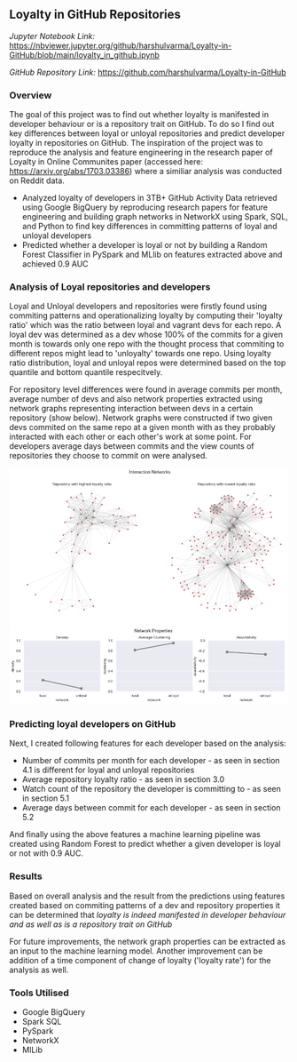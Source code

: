 ## Loyalty in GitHub Repositories 

*Jupyter Notebook Link:* <https://nbviewer.jupyter.org/github/harshulvarma/Loyalty-in-GitHub/blob/main/loyalty_in_github.ipynb>

*GitHub Repository Link:* <https://github.com/harshulvarma/Loyalty-in-GitHub>

### Overview

The goal of this project was to find out whether loyalty is manifested in developer behaviour or is a repository trait on GitHub. To do so I find out key differences between loyal or unloyal repositories and predict developer loyalty in repositories on GitHub. The inspiration of the project was to reproduce the analysis and feature engineering in the research paper of Loyalty in Online Communites paper (accessed here: <https://arxiv.org/abs/1703.03386>) where a similiar analysis was conducted on Reddit data.

-	Analyzed loyalty of developers in 3TB+ GitHub Activity Data retrieved using Google BigQuery by reproducing research papers for feature engineering and building graph networks in NetworkX using Spark, SQL, and Python to find key differences in committing patterns of loyal and unloyal developers
-	Predicted whether a developer is loyal or not by building a Random Forest Classifier in PySpark and MLlib on features extracted above and achieved 0.9 AUC

### Analysis of Loyal repositories and developers

Loyal and Unloyal developers and repositories were firstly found using commiting patterns and operationalizing loyalty by computing their 'loyalty ratio' which was the ratio between loyal and vagrant devs for each repo. A loyal dev was determined as a dev whose 100% of the commits for a given month is towards only one repo with the thought process that commiting to different repos might lead to 'unloyalty' towards one repo. Using loyalty ratio distribution, loyal and unloyal repos were determined based on the top quantile and bottom quantile respecitvely.

For repository level differences were found in average commits per month, average number of devs and also network properties extracted using network graphs representing interaction between devs in a certain repository (show below). Network graphs were constructed if two given devs commited on the same repo at a given month with as they probably interacted with each other or each other's work at some point. For developers average days between commits and the view counts of repositories they choose to commit on were analysed.

<img src="loyal.png?raw=true"/>
<img src="loyal2.png?raw=true"/>

### Predicting loyal developers on GitHub

Next, I created following features for each developer based on the analysis:
- Number of commits per month for each developer - as seen in section 4.1 is different for loyal and unloyal repositories
- Average repository loyalty ratio - as seen in section 3.0
- Watch count of the repository the developer is committing to - as seen in section 5.1
- Average days between commit for each developer - as seen in section 5.2

And finally using the above features a machine learning pipeline was created using Random Forest to predict whether a given developer is loyal or not with 0.9 AUC.

### Results

Based on overall analysis and the result from the predictions using features created based on commiting patterns of a dev and repository properties it can be determined that *loyalty is indeed manifested in developer behaviour and as well as is a repository trait on GitHub*

For future improvements, the network graph properties can be extracted as an input to the machine learning model. Another improvement can be addition of a time component of change of loyalty ('loyalty rate') for the analysis as well.

### Tools Utilised
- Google BigQuery
- Spark SQL
- PySpark
- NetworkX
- MlLib
